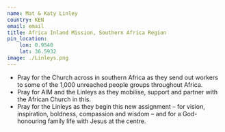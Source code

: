 ```yaml
---
name: Mat & Katy Linley
country: KEN
email: email
title: Africa Inland Mission, Southern Africa Region
pin_location:
    lon: 0.9540
    lat: 36.5932
image: ./Linleys.png
---
```

* Pray for the Church across in southern Africa as they send out workers to some of the 1,000 unreached people groups throughout Africa.
* Pray for AIM and the Linleys as they mobilise, support and partner with the African Church in this.
* Pray for the Linleys as they begin this new assignment – for vision, inspiration, boldness, compassion and wisdom – and for a God-honouring family life with Jesus at the centre.
